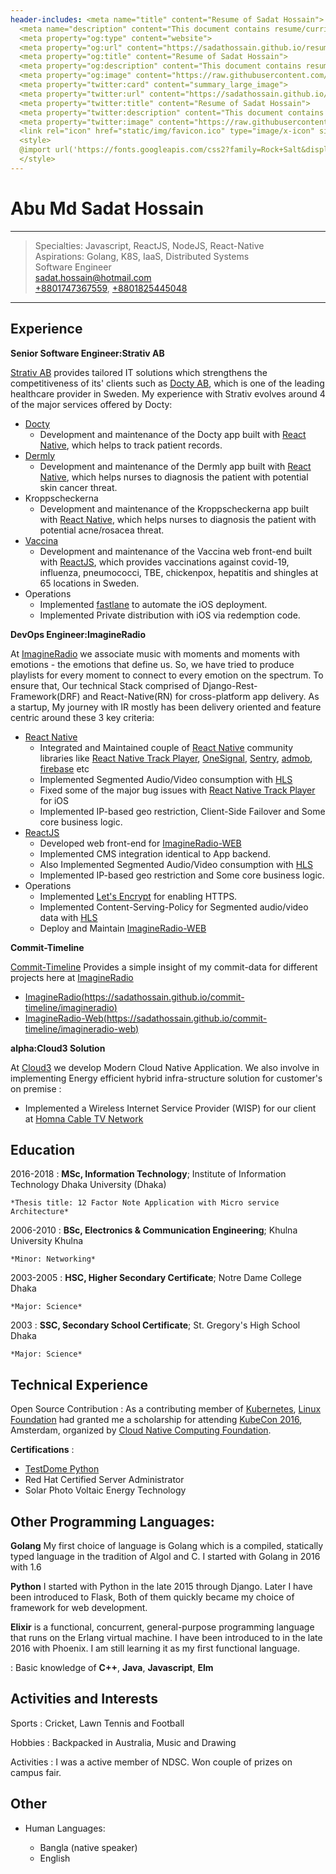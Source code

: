 ```yaml
---
header-includes: <meta name="title" content="Resume of Sadat Hossain">
  <meta name="description" content="This document contains resume/curriculum vitae/CV of Abu Md Sadat Hossain(in2sadt)">
  <meta property="og:type" content="website">
  <meta property="og:url" content="https://sadathossain.github.io/resume">
  <meta property="og:title" content="Resume of Sadat Hossain">
  <meta property="og:description" content="This document contains resume/curriculum vitae/CV of Abu Md Sadat Hossain(in2sadt)">
  <meta property="og:image" content="https://raw.githubusercontent.com/Sadathossain/resume/master/static/img/metaLogo.jpg">
  <meta property="twitter:card" content="summary_large_image">
  <meta property="twitter:url" content="https://sadathossain.github.io/resume">
  <meta property="twitter:title" content="Resume of Sadat Hossain">
  <meta property="twitter:description" content="This document contains resume/curriculum vitae/CV of Abu Md Sadat Hossain(in2sadt)">
  <meta property="twitter:image" content="https://raw.githubusercontent.com/Sadathossain/resume/master/static/img/metaLogo.jpg">
  <link rel="icon" href="static/img/favicon.ico" type="image/x-icon" sizes="any">
  <style>
  @import url('https://fonts.googleapis.com/css2?family=Rock+Salt&display=swap');
  </style>
---
```


# Abu Md Sadat Hossain

---

> Specialties: Javascript, ReactJS, NodeJS, React-Native\
> Aspirations: Golang, K8S, IaaS, Distributed Systems\
> Software Engineer\
>  [sadat.hossain@hotmail.com](mailto:sadat.hossain@hotmail.com)\
>  [+8801747367559](tel:+8801747367559), [+8801825445048](tel:+8801825445048)

---

## Experience

**Senior Software Engineer:Strativ AB**

[Strativ AB](https://strativ.se/) provides tailored IT solutions which
strengthens the competitiveness of its' clients such as [Docty AB](https://docty.se/), which is one of the leading healthcare provider in Sweden. My experience with Strativ evolves around 4 of the major services offered by Docty:

- [Docty](https://docty.se/)
  - Development and maintenance of the Docty app built with [React Native](https://reactnative.dev/), which helps to track patient records.
- [Dermly](https://dermly.se/)
  - Development and maintenance of the Dermly app built with [React Native](https://reactnative.dev/), which helps nurses to diagnosis the patient with potential skin cancer threat.
- Kroppscheckerna
  - Development and maintenance of the Kroppscheckerna app built with [React Native](https://reactnative.dev/), which helps nurses to diagnosis the patient with potential acne/rosacea threat.
- [Vaccina](https://vaccina.se/)
  - Development and maintenance of the Vaccina web front-end built with [ReactJS](https://reactjs.org/), which provides vaccinations against covid-19, influenza, pneumococci, TBE, chickenpox, hepatitis and shingles at 65 locations in Sweden.
- Operations
  - Implemented [fastlane](https://fastlane.tools/) to automate the iOS deployment.
  - Implemented Private distribution with iOS via redemption code.

**DevOps Engineer:ImagineRadio**

At [ImagineRadio](http://imagineradio.io/) we associate music with moments and moments with emotions - the emotions that define us. So, we have tried to produce playlists for every moment to connect to every emotion on the spectrum. To ensure that, Our technical Stack comprised of Django-Rest-Framework(DRF) and React-Native(RN) for cross-platform app delivery. As a startup, My journey with IR mostly has been delivery oriented and feature centric around these 3 key criteria:

- [React Native](https://reactnative.dev/)
  - Integrated and Maintained couple of [React Native](https://reactnative.dev/) community libraries like [React Native Track Player](https://github.com/react-native-kit/react-native-track-player), [OneSignal](https://github.com/OneSignal/react-native-onesignal), [Sentry](https://docs.sentry.io/platforms/react-native/), [admob](https://github.com/sbugert/react-native-admob), [firebase](https://rnfirebase.io/) etc
  - Implemented Segmented Audio/Video consumption with [HLS](https://en.wikipedia.org/wiki/HTTP_Live_Streaming)
  - Fixed some of the major bug issues with [React Native Track Player](https://github.com/react-native-kit/react-native-track-player) for iOS
  - Implemented IP-based geo restriction, Client-Side Failover and Some core business logic.
- [ReactJS](https://reactjs.org/)
  - Developed web front-end for [ImagineRadio-WEB](https://imagineradio.com.bd/)
  - Implemented CMS integration identical to App backend.
  - Also Implemented Segmented Audio/Video consumption with [HLS](https://en.wikipedia.org/wiki/HTTP_Live_Streaming)
  - Implemented IP-based geo restriction and Some core business logic.
- Operations
  - Implemented [Let's Encrypt](https://letsencrypt.org/) for enabling HTTPS.
  - Implemented Content-Serving-Policy for Segmented audio/video data with [HLS](https://en.wikipedia.org/wiki/HTTP_Live_Streaming)
  - Deploy and Maintain [ImagineRadio-WEB](https://imagineradio.com.bd/)

**Commit-Timeline**

[Commit-Timeline](https://sadathossain.github.io/commit-timeline/) Provides a simple insight of my commit-data for different projects here at [ImagineRadio](http://imagineradio.io/)

- [ImagineRadio(https://sadathossain.github.io/commit-timeline/imagineradio)](https://sadathossain.github.io/commit-timeline/imagineradio)
- [ImagineRadio-Web(https://sadathossain.github.io/commit-timeline/imagineradio-web)](https://sadathossain.github.io/commit-timeline/imagineradio-web)

**alpha:Cloud3 Solution**

At [Cloud3](https://facebook.com/cloud3bd) we develop Modern Cloud
Native Application. We also involve in implementing Energy efficient
hybrid infra-structure solution for customer's on premise :

- Implemented a Wireless Internet Service Provider (WISP) for our client
  at [Homna Cable TV Network](https://www.facebook.com/homnacabletv/)

## Education

2016-2018
: **MSc, Information Technology**; Institute of Information Technology
Dhaka University (Dhaka)

    *Thesis title: 12 Factor Note Application with Micro service Architecture*

2006-2010
: **BSc, Electronics & Communication Engineering**; Khulna University
Khulna

    *Minor: Networking*

2003-2005
: **HSC, Higher Secondary Certificate**; Notre Dame College
Dhaka

    *Major: Science*

2003
: **SSC, Secondary School Certificate**; St. Gregory's High School
Dhaka

    *Major: Science*

## Technical Experience

Open Source Contribution
: As a contributing member of [Kubernetes](https://kubernetes.io/),
[Linux Foundation](https://www.linuxfoundation.org/) had granted me a scholarship for attending [KubeCon 2016](https://www.cncf.io/blog/2016/07/05/kubecon-2016/), Amsterdam, organized by [Cloud Native Computing Foundation](https://www.cncf.io/).

**Certifications**
:

- [TestDome Python](https://www.testdome.com/cert/2szxgref7g)
- Red Hat Certified Server Administrator
- Solar Photo Voltaic Energy Technology

## Other Programming Languages:

**Golang**
My first choice of language is Golang which is a compiled, statically
typed language in the tradition of Algol and C. I started with Golang
in 2016 with 1.6

**Python** I started with Python in the late 2015 through Django.
Later I have been introduced to Flask, Both of them quickly became
my choice of framework for web development.

**Elixir** is a functional, concurrent, general-purpose programming
language that runs on the Erlang virtual machine. I have been introduced to
in the late 2016 with Phoenix. I am still learning it as my first functional
language.

: Basic knowledge of **C++**, **Java**, **Javascript**, **Elm**

[ref]: https://github.com/Sadathossain/

## Activities and Interests

Sports
: Cricket, Lawn Tennis and Football

Hobbies
: Backpacked in Australia, Music and Drawing

Activities
: I was a active member of NDSC. Won couple of prizes on campus fair.

## Other

- Human Languages:

  - Bangla (native speaker)
  - English
